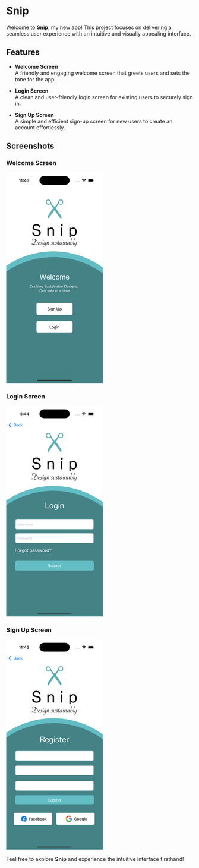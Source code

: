 # Snip

Welcome to **Snip**, my new app! This project focuses on delivering a seamless user experience with an intuitive and visually appealing interface.

## Features

- **Welcome Screen**  
  A friendly and engaging welcome screen that greets users and sets the tone for the app.

- **Login Screen**  
  A clean and user-friendly login screen for existing users to securely sign in.

- **Sign Up Screen**  
  A simple and efficient sign-up screen for new users to create an account effortlessly.

## Screenshots

### Welcome Screen
<img src="welcome.png" alt="Welcome Screen" width="260">

### Login Screen
<img src="login.png" alt="Login Screen" width="260">

### Sign Up Screen
<img src="singup.png" alt="Sign Up Screen" width="260" >


Feel free to explore **Snip** and experience the intuitive interface firsthand!

